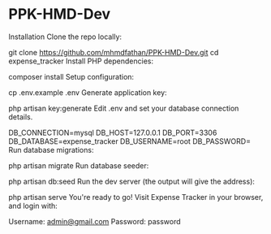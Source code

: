 # PPK-HMD-Dev

Installation
Clone the repo locally:

git clone https://github.com/mhmdfathan/PPK-HMD-Dev.git
cd expense_tracker
Install PHP dependencies:

composer install
Setup configuration:

cp .env.example .env
Generate application key:

php artisan key:generate
Edit .env and set your database connection details.

DB_CONNECTION=mysql
DB_HOST=127.0.0.1
DB_PORT=3306
DB_DATABASE=expense_tracker
DB_USERNAME=root
DB_PASSWORD=
Run database migrations:

php artisan migrate
Run database seeder:

php artisan db:seed
Run the dev server (the output will give the address):

php artisan serve
You're ready to go! Visit Expense Tracker in your browser, and login with:

Username: admin@gmail.com
Password: password
